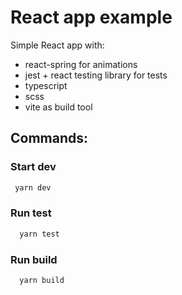 # React app example
Simple React app with:
- react-spring for animations
- jest + react testing library for tests
- typescript
- scss
- vite as build tool

## Commands:
### Start dev
```bash
 yarn dev
```
### Run test
```bash
  yarn test
```
### Run build
```
  yarn build
```
